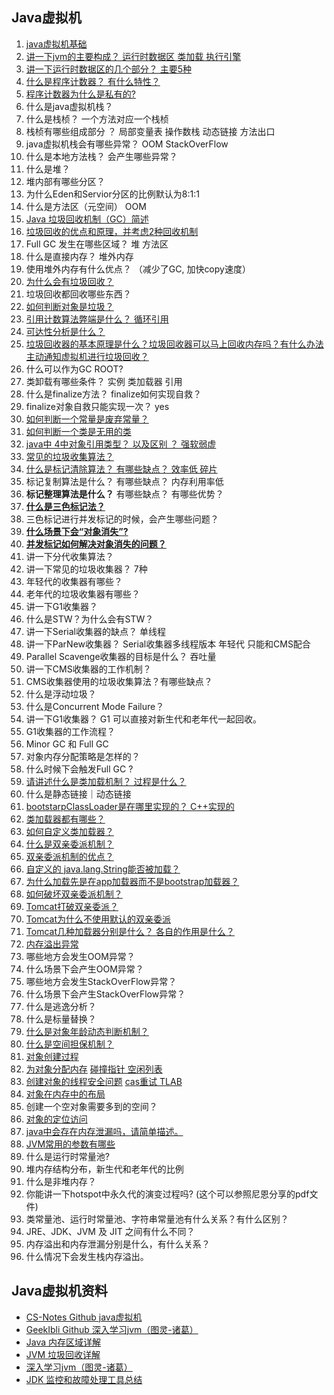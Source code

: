 ## Java虚拟机

1. [java虚拟机基础](大白话带你认识JVM)
2. [讲一下jvm的主要构成？ 运行时数据区 类加载 执行引擎](https://www.jianshu.com/p/70c7755151f7)
3. [讲一下运行时数据区的几个部分？ 主要5种](https://blog.csdn.net/weixin_45151795/article/details/108458096)
4. [什么是程序计数器？ 有什么特性？](https://github.com/Snailclimb/JavaGuide/blob/main/docs/java/concurrent/java-concurrent-questions-01.md#%E7%A8%8B%E5%BA%8F%E8%AE%A1%E6%95%B0%E5%99%A8%E4%B8%BA%E4%BB%80%E4%B9%88%E6%98%AF%E7%A7%81%E6%9C%89%E7%9A%84)
5. [程序计数器为什么是私有的? ](https://github.com/Snailclimb/JavaGuide/blob/main/docs/java/concurrent/java-concurrent-questions-01.md#%E7%A8%8B%E5%BA%8F%E8%AE%A1%E6%95%B0%E5%99%A8%E4%B8%BA%E4%BB%80%E4%B9%88%E6%98%AF%E7%A7%81%E6%9C%89%E7%9A%84)
6. 什么是java虚拟机栈？
7. 什么是栈桢？ 一个方法对应一个栈桢
8. 栈桢有哪些组成部分 ？ 局部变量表 操作数栈 动态链接 方法出口 
9. java虚拟机栈会有哪些异常？ OOM StackOverFlow
10. 什么是本地方法栈？ 会产生哪些异常？
11. 什么是堆？
12. 堆内部有哪些分区？
13. 为什么Eden和Servior分区的比例默认为8:1:1
14. 什么是方法区（元空间） OOM
15. [Java 垃圾回收机制（GC）简述](https://blog.csdn.net/liyifan687/article/details/80075189)
16. [垃圾回收的优点和原理，并考虑2种回收机制](https://blog.csdn.net/will130/article/details/49681103)
17. Full GC 发生在哪些区域？ 堆 方法区
18. 什么是直接内存？ 堆外内存
19. 使用堆外内存有什么优点？ （减少了GC, 加快copy速度）
20. [为什么会有垃圾回收？](https://cloud.tencent.com/developer/article/1198886)
21. 垃圾回收都回收哪些东西？
22. [如何判断对象是垃圾？](https://blog.csdn.net/zx1293406/article/details/104535414)
23. [引用计数算法弊端是什么？ 循环引用](https://blog.csdn.net/qq_42185762/article/details/115667911)
24. [可达性分析是什么？](https://segmentfault.com/a/1190000021820577)
25. [垃圾回收器的基本原理是什么？垃圾回收器可以马上回收内存吗？有什么办法主动通知虚拟机进行垃圾回收？](https://www.cnblogs.com/zhangxiaopeng/p/5001171.html)
26. 什么可以作为GC ROOT?
27. 类卸载有哪些条件？ 实例 类加载器 引用
28. 什么是finalize方法？ finalize如何实现自救？
29. finalize对象自救只能实现一次？ yes
30. [如何判断一个常量是废弃常量？](https://javaguide.cn/java/jvm/jvm-garbage-collection/#_2-5-%E5%A6%82%E4%BD%95%E5%88%A4%E6%96%AD%E4%B8%80%E4%B8%AA%E5%B8%B8%E9%87%8F%E6%98%AF%E5%BA%9F%E5%BC%83%E5%B8%B8%E9%87%8F)
31. [如何判断一个类是无用的类](https://javaguide.cn/java/jvm/jvm-garbage-collection/#_2-6-%E5%A6%82%E4%BD%95%E5%88%A4%E6%96%AD%E4%B8%80%E4%B8%AA%E7%B1%BB%E6%98%AF%E6%97%A0%E7%94%A8%E7%9A%84%E7%B1%BB)
32. [java中 4中对象引用类型？ 以及区别 ？ 强软弱虚 ](https://www.cnblogs.com/frankcui/p/12492973.html)
33. [常见的垃圾收集算法？](https://developer.aliyun.com/ask/274518)
34. [什么是标记清除算法？ 有哪些缺点？ 效率低 碎片](https://www.cnblogs.com/xuwc/p/14054104.html)
35. 标记复制算法是什么？ 有哪些缺点？ 内存利用率低
36. **标记整理算法是什么？** 有哪些缺点？ 有哪些优势？
37. [**什么是三色标记法？**](https://segmentfault.com/a/1190000021820577)
38. 三色标记进行并发标记的时候，会产生哪些问题？
39. [**什么场景下会“对象消失”?**](https://segmentfault.com/a/1190000021820577)
40. [**并发标记如何解决对象消失的问题？**](https://segmentfault.com/a/1190000021820577)
41. 讲一下分代收集算法？
42. 讲一下常见的垃圾收集器？ 7种
43. 年轻代的收集器有哪些？
44. 老年代的垃圾收集器有哪些？
45. 讲一下G1收集器？
46. 什么是STW？为什么会有STW？
47. 讲一下Serial收集器的缺点？ 单线程
48. 讲一下ParNew收集器？  Serial收集器多线程版本  年轻代 只能和CMS配合
49. Parallel Scavenge收集器的目标是什么？ 吞吐量
50. 讲一下CMS收集器的工作机制？
51. CMS收集器使用的垃圾收集算法？有哪些缺点？
52. 什么是浮动垃圾？
53. 什么是Concurrent Mode Failure？
54. 讲一下G1收集器？ G1 可以直接对新生代和老年代一起回收。
55. G1收集器的工作流程？
56. Minor GC 和 Full GC
57. 对象内存分配策略是怎样的？
58. 什么时候下会触发Full GC ?
59. [请讲述什么是类加载机制？ 过程是什么？](https://javaguide.cn/java/jvm/class-loading-process/)
60. 什么是静态链接｜动态链接
61. [bootstarpClassLoader是在哪里实现的？ C++实现的](https://geekibli.github.io/wiki/%E6%B7%B1%E5%85%A5%E5%AD%A6%E4%B9%A0jvm%EF%BC%88%E5%9B%BE%E7%81%B5-%E8%AF%B8%E8%91%9B%EF%BC%89/)
62. [类加载器都有哪些？](https://geekibli.github.io/wiki/%E6%B7%B1%E5%85%A5%E5%AD%A6%E4%B9%A0jvm%EF%BC%88%E5%9B%BE%E7%81%B5-%E8%AF%B8%E8%91%9B%EF%BC%89/)
63. [如何自定义类加载器？](https://geekibli.github.io/wiki/%E6%B7%B1%E5%85%A5%E5%AD%A6%E4%B9%A0jvm%EF%BC%88%E5%9B%BE%E7%81%B5-%E8%AF%B8%E8%91%9B%EF%BC%89/)
64. [什么是双亲委派机制？](https://geekibli.github.io/wiki/%E6%B7%B1%E5%85%A5%E5%AD%A6%E4%B9%A0jvm%EF%BC%88%E5%9B%BE%E7%81%B5-%E8%AF%B8%E8%91%9B%EF%BC%89/)
65. [双亲委派机制的优点？](https://geekibli.github.io/wiki/%E6%B7%B1%E5%85%A5%E5%AD%A6%E4%B9%A0jvm%EF%BC%88%E5%9B%BE%E7%81%B5-%E8%AF%B8%E8%91%9B%EF%BC%89/)
66. [自定义的 java.lang.String能否被加载？](https://geekibli.github.io/wiki/%E6%B7%B1%E5%85%A5%E5%AD%A6%E4%B9%A0jvm%EF%BC%88%E5%9B%BE%E7%81%B5-%E8%AF%B8%E8%91%9B%EF%BC%89/)
67. [为什么加载先是在app加载器而不是bootstrap加载器？](https://geekibli.github.io/wiki/%E6%B7%B1%E5%85%A5%E5%AD%A6%E4%B9%A0jvm%EF%BC%88%E5%9B%BE%E7%81%B5-%E8%AF%B8%E8%91%9B%EF%BC%89/)
68. [如何破坏双亲委派机制？](https://geekibli.github.io/wiki/%E6%B7%B1%E5%85%A5%E5%AD%A6%E4%B9%A0jvm%EF%BC%88%E5%9B%BE%E7%81%B5-%E8%AF%B8%E8%91%9B%EF%BC%89/)
69. [Tomcat打破双亲委派？](https://geekibli.github.io/wiki/%E6%B7%B1%E5%85%A5%E5%AD%A6%E4%B9%A0jvm%EF%BC%88%E5%9B%BE%E7%81%B5-%E8%AF%B8%E8%91%9B%EF%BC%89/)
70. [Tomcat为什么不使用默认的双亲委派](https://geekibli.github.io/wiki/%E6%B7%B1%E5%85%A5%E5%AD%A6%E4%B9%A0jvm%EF%BC%88%E5%9B%BE%E7%81%B5-%E8%AF%B8%E8%91%9B%EF%BC%89/)
71. [Tomcat几种加载器分别是什么？ 各自的作用是什么？](https://geekibli.github.io/wiki/%E6%B7%B1%E5%85%A5%E5%AD%A6%E4%B9%A0jvm%EF%BC%88%E5%9B%BE%E7%81%B5-%E8%AF%B8%E8%91%9B%EF%BC%89/)
72. [内存溢出异常](https://blog.csdn.net/clover_lily/article/details/80099849)
73. 哪些地方会发生OOM异常？
74. 什么场景下会产生OOM异常？
75. 哪些地方会发生StackOverFlow异常？
76. 什么场景下会产生StackOverFlow异常？
77. 什么是逃逸分析？
78. 什么是标量替换？
79. [什么是对象年龄动态判断机制？](https://javaguide.cn/java/jvm/jvm-garbage-collection/#_1-4-%E5%8A%A8%E6%80%81%E5%AF%B9%E8%B1%A1%E5%B9%B4%E9%BE%84%E5%88%A4%E5%AE%9A)
80. [什么是空间担保机制？](https://javaguide.cn/java/jvm/jvm-garbage-collection/#_1-6-%E7%A9%BA%E9%97%B4%E5%88%86%E9%85%8D%E6%8B%85%E4%BF%9D)
81. [对象创建过程](https://javaguide.cn/java/jvm/memory-area/#_3-1-%E5%AF%B9%E8%B1%A1%E7%9A%84%E5%88%9B%E5%BB%BA)
82. [为对象分配内存](https://blog.csdn.net/qq_42605393/article/details/119192213) [碰撞指针 空闲列表](https://javaguide.cn/java/jvm/memory-area/#_3-1-%E5%AF%B9%E8%B1%A1%E7%9A%84%E5%88%9B%E5%BB%BA)
83. [创建对象的线程安全问题](https://blog.csdn.net/qq_38930804/article/details/121592294)  [cas重试 TLAB](https://blog.csdn.net/m0_48333563/article/details/113783060)
84. [对象在内存中的布局](https://javaguide.cn/java/jvm/memory-area/#_3-2-%E5%AF%B9%E8%B1%A1%E7%9A%84%E5%86%85%E5%AD%98%E5%B8%83%E5%B1%80)
85. 创建一个空对象需要多到的空间？
86. [对象的定位访问](https://www.jianshu.com/p/536b6fe077d0)
87. [java中会存在内存泄漏吗，请简单描述。](https://blog.csdn.net/m0_37204491/article/details/64500151)
88. [JVM常用的参数有哪些](https://javaguide.cn/java/jvm/jvm-intro/#_3-6-%E4%BA%86%E8%A7%A3-jvm%E7%9A%84%E5%B8%B8%E7%94%A8%E5%8F%82%E6%95%B0)
89. 什么是运行时常量池?
90. 堆内存结构分布，新生代和老年代的比例
91. 什么是非堆内存？
92. 你能讲一下hotspot中永久代的演变过程吗? (这个可以参照尼恩分享的pdf文件)
93. 类常量池、运行时常量池、字符串常量池有什么关系？有什么区别？
94. JRE、JDK、JVM 及 JIT 之间有什么不同？
95. 内存溢出和内存泄漏分别是什么，有什么关系？
96. 什么情况下会发生栈内存溢出。


## Java虚拟机资料
- [CS-Notes Github java虚拟机](https://github.com/CyC2018/CS-Notes/blob/master/notes/Java%20%E8%99%9A%E6%8B%9F%E6%9C%BA.md)
- [GeekIbli Github 深入学习jvm（图灵-诸葛）](https://geekibli.github.io/wiki/%E6%B7%B1%E5%85%A5%E5%AD%A6%E4%B9%A0jvm%EF%BC%88%E5%9B%BE%E7%81%B5-%E8%AF%B8%E8%91%9B%EF%BC%89/)
- [Java 内存区域详解](https://javaguide.cn/java/jvm/memory-area/)
- [JVM 垃圾回收详解](https://javaguide.cn/java/jvm/jvm-garbage-collection/#)
- [深入学习jvm（图灵-诸葛）](https://geekibli.github.io/wiki/%E6%B7%B1%E5%85%A5%E5%AD%A6%E4%B9%A0jvm%EF%BC%88%E5%9B%BE%E7%81%B5-%E8%AF%B8%E8%91%9B%EF%BC%89/)
- [JDK 监控和故障处理工具总结](https://javaguide.cn/java/jvm/jdk-monitoring-and-troubleshooting-tools/#)